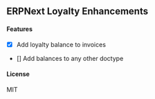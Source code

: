 ## ERPNext Loyalty Enhancements

#### Features
- [x] Add loyalty balance to invoices
- [] Add balances to any other doctype

#### License

MIT